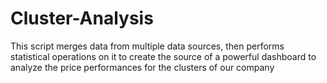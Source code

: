 # Cluster-Analysis
This script merges data from multiple data sources, then performs statistical operations on it to create the source of a powerful dashboard to analyze the price performances for the clusters of our company
